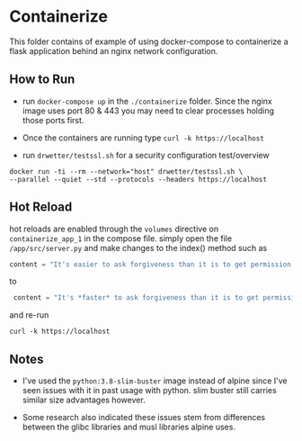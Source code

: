 # Containerize

This folder contains of example of
using docker-compose to containerize
a flask application behind an
nginx network configuration.

## How to Run

* run `docker-compose up` in the `./containerize` folder. Since the nginx image uses port 80 & 443 you may need to clear processes holding those ports first.

* Once the containers are running type
`curl -k https://localhost`

* run `drwetter/testssl.sh` for a security configuration test/overview

``` shell
docker run -ti --rm --network="host" drwetter/testssl.sh \
--parallel --quiet --std --protocols --headers https://localhost
```

## Hot Reload

hot reloads are enabled through the `volumes` directive on
`containerize_app_1` in the compose file. simply open the file `/app/src/server.py` and make changes to the index() method such as

 ``` python
 content = "It's easier to ask forgiveness than it is to get permission."
 ```

to

``` python
 content = "It's *faster* to ask forgiveness than it is to get permission."
 ```

and re-run

 ``` shell
 curl -k https://localhost
 ```

## Notes

* I've used the `python:3.8-slim-buster` image instead of alpine since I've seen issues
with it in past usage with python.
slim buster still carries similar size advantages however.

* Some research also indicated these issues stem from differences between the glibc libraries and musl libraries alpine uses.
